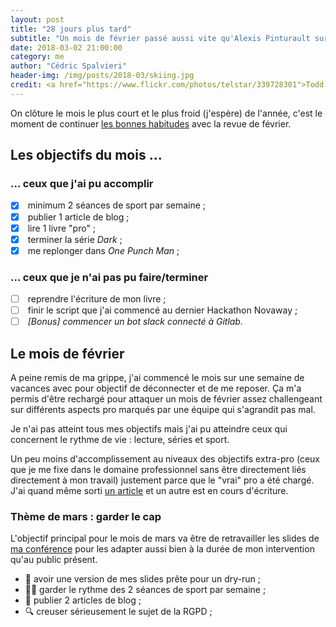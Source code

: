 ```yaml
---
layout: post
title: "28 jours plus tard"
subtitle: "Un mois de février passé aussi vite qu'Alexis Pinturault sur un slalom géant"
date: 2018-03-02 21:00:00
category: me
author: "Cédric Spalvieri"
header-img: /img/posts/2018-03/skiing.jpg
credit: <a href="https://www.flickr.com/photos/telstar/339728301">Todd Lappin - Winter Patrol</a>
---
```


On clôture le mois le plus court et le plus froid (j'espère) de l'année, c'est le moment de continuer [les bonnes habitudes](/me/2018/02/01/bilan-janvier/) avec la revue de février.

## Les objectifs du mois ...

### ... ceux que j'ai pu accomplir

- [x] &nbsp;minimum 2 séances de sport par semaine ;
- [x] &nbsp;publier 1 article de blog ;
- [x] &nbsp;lire 1 livre "pro" ;
- [x] &nbsp;terminer la série _Dark_ ;
- [x] &nbsp;me replonger dans _One Punch Man_ ;

### ... ceux que je n'ai pas pu faire/terminer

- [ ] &nbsp;reprendre l'écriture de mon livre ;
- [ ] &nbsp;finir le script que j'ai commencé au dernier Hackathon Novaway ;
- [ ] &nbsp;_[Bonus] commencer un bot slack connecté à  Gitlab._

## Le mois de février

A peine remis de ma grippe, j'ai commencé le mois sur une semaine de vacances avec pour objectif de déconnecter et de me reposer. Ça m'a permis d'être rechargé pour attaquer un mois de février assez challengeant sur différents aspects pro marqués par une équipe qui s'agrandit pas mal.

Je n'ai pas atteint tous mes objectifs mais j'ai pu atteindre ceux qui concernent le rythme de vie : lecture, séries et sport.

Un peu moins d'accomplissement au niveaux des objectifs extra-pro (ceux que je me fixe dans le domaine professionnel sans être directement liés directement à mon travail) justement parce que le "vrai" pro a été chargé. J'ai quand même sorti [un article](/quality/2018/02/15/j-ecris-du-mauvais-code/) et un autre est en cours d'écriture.

### Thème de mars : garder le cap

L'objectif principal pour le mois de mars va être de retravailler les slides de [ma conférence](https://event.afup.org/phptourmontpellier2018/speakers/#1787) pour les adapter aussi bien à la durée de mon intervention qu'au public présent.

- 🎤 avoir une version de mes slides prête pour un dry-run ;
- 🏋️‍♀️ garder le rythme des 2 séances de sport par semaine ;
- 📝 publier 2 articles de blog ;
- 🔍 creuser sérieusement le sujet de la RGPD ;